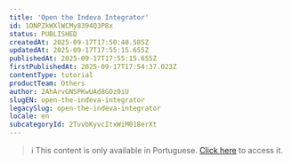 ```yaml
---
title: 'Open the Indeva Integrator'
id: 1ONPZkWXlWCMy8394Q3P8x
status: PUBLISHED
createdAt: 2025-09-17T17:50:48.585Z
updatedAt: 2025-09-17T17:55:15.655Z
publishedAt: 2025-09-17T17:55:15.655Z
firstPublishedAt: 2025-09-17T17:54:37.023Z
contentType: tutorial
productTeam: Others
author: 2AhArvGNSPKwUAd8GOz0iU
slugEN: open-the-indeva-integrator
legacySlug: open-the-indeva-integrator
locale: en
subcategoryId: 2TvvbKyvcItxWiM018erXt
---
```


> ℹ️ This content is only available in Portuguese. [Click here](/pt/tutorial/abrir-o-integrador-indeva--1ONPZkWXlWCMy8394Q3P8x) to access it.
